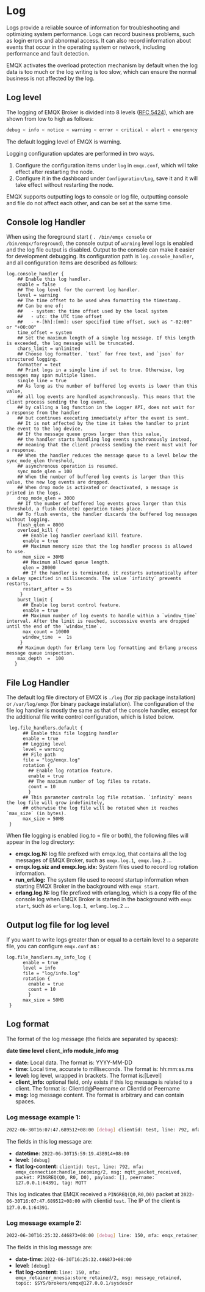 # Log

Logs provide a reliable source of information for troubleshooting and optimizing system performance. Logs can record business problems, such as login errors and abnormal access. It can also record information about events that occur in the operating system or network, including performance and fault detection.

EMQX activates the overload protection mechanism by default when the log data is too much or the log writing is too slow, which can ensure the normal business is not affected by the log.

## Log level

The logging of EMQX Broker is divided into 8 levels ([RFC 5424](https://www.ietf.org/rfc/rfc5424.txt)), which are shown from low to high as follows:

```bash
debug < info < notice < warning < error < critical < alert < emergency
```

The default logging level of EMQX is warning.

Logging configuration updates are performed in two ways.

1. Configure the configuration items under `log` in `emqx.conf`, which will take effect after restarting the node.
2. Configure it in the dashboard under `Configuration/Log`, save it and it will take effect without restarting the node.

EMQX supports outputting logs to console or log file, outputting console and file do not affect each other, and can be set at the same time.

## Console log Handler

When using the foreground start ( `. /bin/emqx console` or `/bin/emqx/foreground`), the console output of `warning` level logs is enabled and the log file output is disabled. Output to the console can make it easier for development debugging. Its configuration path is `log.console_handler`, and all configuration items are described as follows:

```
log.console_handler {
    ## Enable this log handler.   
    enable = false
    ## The log level for the current log handler.
    level = warning
    ## The time offset to be used when formatting the timestamp.
    ## Can be one of:
    ##   - system: the time offset used by the local system
    ##   - utc: the UTC time offset
    ##   - +-[hh]:[mm]: user specified time offset, such as "-02:00" or "+00:00"
    time_offset = system
    ## Set the maximum length of a single log message. If this length is exceeded, the log message will be truncated.
    chars_limit = unlimited
    ## Choose log formatter. `text` for free text, and `json` for structured logging.
    formatter = text
    ## Print logs in a single line if set to true. Otherwise, log messages may span multiple lines.
    single_line = true
    ## As long as the number of buffered log events is lower than this value,
    ## all log events are handled asynchronously. This means that the client process sending the log event,
    ## by calling a log function in the Logger API, does not wait for a response from the handler
    ## but continues executing immediately after the event is sent.
    ## It is not affected by the time it takes the handler to print the event to the log device.
    ## If the message queue grows larger than this value,
    ## the handler starts handling log events synchronously instead,
    ## meaning that the client process sending the event must wait for a response.
    ## When the handler reduces the message queue to a level below the sync_mode_qlen threshold,
    ## asynchronous operation is resumed.    
    sync_mode_qlen = 100
    ## When the number of buffered log events is larger than this value, the new log events are dropped.
    ## When drop mode is activated or deactivated, a message is printed in the logs.
    drop_mode_qlen = 3000
    ## If the number of buffered log events grows larger than this threshold, a flush (delete) operation takes place.
    ## To flush events, the handler discards the buffered log messages without logging.    
    flush_qlen = 8000
    overload_kill {
      ## Enable log handler overload kill feature.
      enable = true
      ## Maximum memory size that the log handler process is allowed to use.
      mem_size = 30MB
      ## Maximum allowed queue length.
      qlen = 20000
      ## If the handler is terminated, it restarts automatically after a delay specified in milliseconds. The value `infinity` prevents restarts.
      restart_after = 5s
     }
    burst_limit {
      ## Enable log burst control feature.
      enable = true
      ## Maximum number of log events to handle within a `window_time` interval. After the limit is reached, successive events are dropped until the end of the `window_time`.
      max_count = 10000
      window_time  =  1s
     }   
    ## Maximum depth for Erlang term log formatting and Erlang process message queue inspection.
    max_depth  =  100
   }
```

## File Log Handler

The default log file directory of EMQX is `./log` (for zip package installation) or `/var/log/emqx` (for binary package installation). The configuration of the file  log handler is mostly the same as that of the console handler, except for the additional file write control configuration, which is listed below.

```
 log.file_handlers.default {  
      ## Enable this file logging handler
      enable = true
      ## Logging level
      level = warning
      ## File path
      file = "log/emqx.log"     
      rotation {        
        ## Enable log rotation feature.               
        enable = true
        ## The maximum number of log files to rotate.
        count = 10
        }
      ## This parameter controls log file rotation. `infinity` means the log file will grow indefinitely, 
      ## otherwise the log file will be rotated when it reaches `max_size` (in bytes).
      max_size = 50MB 
 }
```

When file logging is enabled (log.to = file or both), the following files will appear in the log directory:

- **emqx.log.N:** log file prefixed with emqx.log, that contains all the log messages of EMQX Broker, such as `emqx.log.1`,` emqx.log.2` ...
- **emqx.log.siz and emqx.log.idx:** System files used to record log rotation information.
- **run_erl.log:** The system file used to record startup information when starting EMQX Broker in the background with `emqx start`.
- **erlang.log.N:** log file prefixed with erlang.log, which is a copy file of the console log when EMQX Broker is started in the background with `emqx start`, such as `erlang.log.1`,` erlang.log.2` ...

## Output log file for log level

If you want to write logs greater than or equal to a certain level to a separate file, you can configure `emqx.conf`  as :

```
log.file_handlers.my_info_log {  
      enable = true
      level = info
      file = "log/info.log"     
      rotation {        
        enable = true
        count = 10
        }
      max_size = 50MB      
 }
```

## Log format

The format of the log message (the fields are separated by spaces):

**date time level client_info module_info msg**

- **date:** Local data. The format is: YYYY-MM-DD
- **time:** Local time, accurate to milliseconds. The format is: hh:mm:ss.ms
- **level:** log level, wrapped in brackets. The format is:[Level]
- **client_info:** optional field, only exists if this log message is related to a client. The format is: ClientId@Peername or ClientId or Peername
- **msg:** log message content. The format is arbitrary and can contain spaces.

### Log message example 1:

```bash
2022-06-30T16:07:47.689512+08:00 [debug] clientid: test, line: 792, mfa: emqx_connection:handle_incoming/2, msg: mqtt_packet_received, packet: PINGREQ(Q0, R0, D0), payload: [], peername: 127.0.0.1:64391, tag: MQTT
```

The fields in this log message are:

- **datetime:** `2022-06-30T15:59:19.438914+08:00`
- **level:** `[debug]`
- **flat log-content:** `clientid: test, line: 792, mfa: emqx_connection:handle_incoming/2, msg: mqtt_packet_received, packet: PINGREQ(Q0, R0, D0), payload: [], peername: 127.0.0.1:64391, tag: MQTT`

This log indicates that EMQX received a `PINGREQ(Q0,R0,D0)` packet at `2022-06-30T16:07:47.689512+08:00` with clientid `test`. The IP of the client is `127.0.0.1:64391`.

### Log message example 2:

```bash
2022-06-30T16:25:32.446873+08:00 [debug] line: 150, mfa: emqx_retainer_mnesia:store_retained/2, msg: message_retained, topic: $SYS/brokers/emqx@127.0.0.1/sysdescr
```

The fields in this log message are:

- **date-time:** `2022-06-30T16:25:32.446873+08:00`
- **level:** `[debug]`
- **flat log-content:** `line: 150, mfa: emqx_retainer_mnesia:store_retained/2, msg: message_retained, topic: $SYS/brokers/emqx@127.0.0.1/sysdescr`

